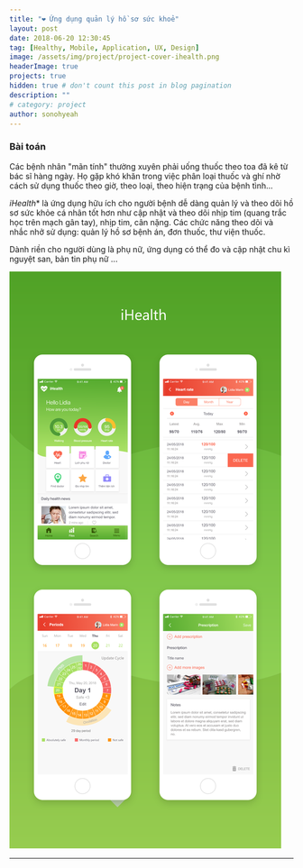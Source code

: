 ```yaml
---
title: "❤️ Ứng dụng quản lý hồ sơ sức khoẻ"
layout: post
date: 2018-06-20 12:30:45
tag: [Healthy, Mobile, Application, UX, Design]
image: /assets/img/project/project-cover-ihealth.png
headerImage: true
projects: true
hidden: true # don't count this post in blog pagination
description: ""
# category: project
author: sonohyeah
---
```


### Bài toán
Các bệnh nhân "mãn tính" thường xuyên phải uống thuốc theo toa đã kê từ bác sĩ hàng ngày. Họ gặp khó khăn trong việc phân loại thuốc và ghí nhờ cách sử dụng thuốc theo giờ, theo loại, theo hiện trạng của bệnh tình...

*iHealth** là ứng dụng hữu ích cho người bệnh dễ dàng quản lý và theo dõi hồ sơ sức khỏe cá nhân tốt hơn như cập nhật và theo dõi nhịp tim (quang trắc học trên mạch gân tay), nhịp tim, cân nặng. Các chức năng theo dõi và nhắc nhở sử dụng: quản lý hồ sơ bệnh án, đơn thuốc, thư viện thuốc.

Dành riền cho người dùng là phụ nữ, ứng dụng có thể đo và cập nhật chu kì nguyệt san, bản tin phụ nữ ...

![Picture 1](/assets/img/project/health-app-concept.png)

---



